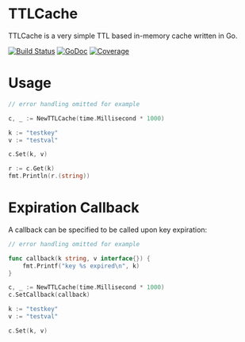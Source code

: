 # TTLCache
TTLCache is a very simple TTL based in-memory cache written in Go.

[![Build Status](https://travis-ci.org/ehazlett/ttlcache.svg?branch=master)](https://travis-ci.org/ehazlett/ttlcache) [![GoDoc](https://godoc.org/github.com/ehazlett/ttlcache?status.svg)](https://godoc.org/github.com/ehazlett/ttlcache) [![Coverage](https://gocover.io/_badge/github.com/ehazlett/ttlcache)](https://gocover.io/_badge/github.com/ehazlett/ttlcache)

# Usage

```go
// error handling omitted for example

c, _ := NewTTLCache(time.Millisecond * 1000)

k := "testkey"
v := "testval"

c.Set(k, v)

r := c.Get(k)
fmt.Println(r.(string))
```

# Expiration Callback
A callback can be specified to be called upon key expiration:

```go
// error handling omitted for example

func callback(k string, v interface{}) {
    fmt.Printf("key %s expired\n", k)
}

c, _ := NewTTLCache(time.Millisecond * 1000)
c.SetCallback(callback)

k := "testkey"
v := "testval"

c.Set(k, v)
```
